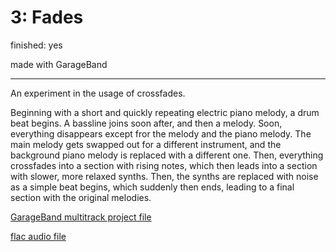 # 3: Fades

finished: yes

made with GarageBand

---
An experiment in the usage of crossfades.

Beginning with a short and quickly repeating electric piano melody, a drum beat begins.
A bassline joins soon after, and then a melody.
Soon, everything disappears except fror the melody and the piano melody.
The main melody gets swapped out for a different instrument, and the background piano melody is replaced with a different one.
Then, everything crossfades into a section with rising notes, which then leads into a section with slower, more relaxed synths.
Then, the synths are replaced with noise as a simple beat begins, which suddenly then ends, leading to a final section with the original melodies.


[GarageBand multitrack project file](files/fade.band)

[flac audio file](files/fade.flac)


